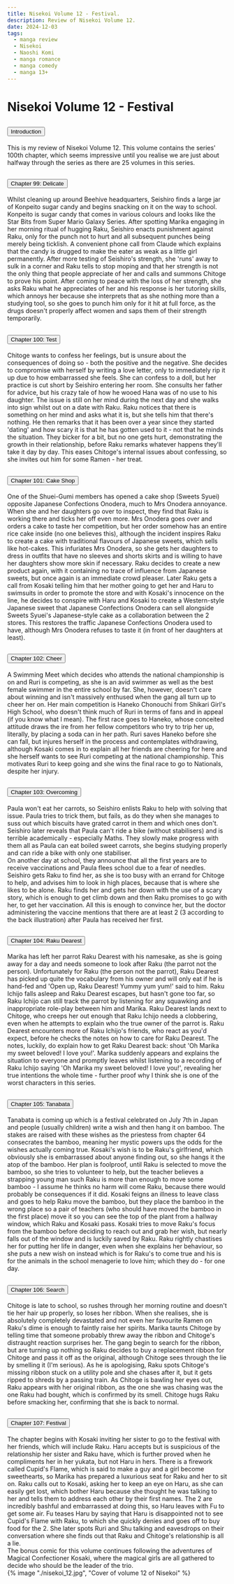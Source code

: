 ```yaml
---
title: Nisekoi Volume 12 - Festival.
description: Review of Nisekoi Volume 12.
date: 2024-12-03
tags:
  - manga review
  - Nisekoi
  - Naoshi Komi
  - manga romance
  - manga comedy
  - manga 13+
---
```


<div class="container fluid">
  <h1 class="col align-self-center">Nisekoi Volume 12 - Festival</h1>
  <div class="row justify-content-center">
    <div class="col-8">  
        <div class="accordion" id="accordionObject">
            <div class="accordion-item">
            <h2 class="accordion-header" id="headingOne">
                <button class="accordion-button" 
                    type="button" 
                    data-bs-toggle="collapse" 
                    data-bs-target="#collapseOne" 
                    aria-expanded="true" 
                    aria-controls="collapseOne">
                    Introduction
                </button>
            </h2>
                <div id="collapseOne" 
                    class="accordion-collapse collapse show" 
                    aria-labelledby="headingOne"
                    data-bs-parent="#accordionObject">
                    <div class="accordion-body">
                    This is my review of Nisekoi Volume 12. This volume contains the series' 100th chapter, which seems impressive until you realise we are just about halfway through the series as there are 25 volumes in this series.
                    </div>
                </div>
            </div>
            <div class="accordion-item">
            <h2 class="accordion-header" id="headingTwo">
                <button class="accordion-button collapsed" 
                type="button" 
                data-bs-toggle="collapse" 
                data-bs-target="#collapseTwo" 
                aria-expanded="false" 
                aria-controls="collapseTwo">
                Chapter 99: Delicate
                </button>
                </h2>
                <div id="collapseTwo" 
                    class="accordion-collapse collapse" 
                    aria-labelledby="headingTwo"
                    data-bs-parent="#accordionObject">
                    <div class="accordion-body">
                    Whilst cleaning up around Beehive headquarters, Seishiro finds a large jar of Konpeito sugar candy and begins snacking on it on the way to school. Konpeito is sugar candy that comes in various colours and looks like the Star Bits from Super Mario Galaxy Series. After spotting Marika engaging in her morning ritual of hugging Raku, Seishiro enacts punishment against Raku, only for the punch not to hurt and all subsequent punches being merely being ticklish. A convenient phone call from Claude which explains that the candy is drugged to make the eater as weak as a little girl permanently. After more testing of Seishiro's strength, she 'runs' away to sulk in a corner and Raku tells to stop moping and that her strength is not the only thing that people appreciate of her and calls and summons Chitoge to prove his point. After coming to peace with the loss of her strength, she asks Raku what he appreciates of her and his response is her tutoring skills, which annoys her because she interprets that as she nothing more than a studying tool, so she goes to punch him only for it hit at full force, as the drugs doesn't properly affect women and saps them of their strength temporarily.  
                    </div>
                </div>
            </div>
            <div class="accordion-item">
            <h2 class="accordion-header" id="headingThree">
                <button class="accordion-button collapsed" 
                type="button" 
                data-bs-toggle="collapse" 
                data-bs-target="#collapseThree" 
                aria-expanded="false" 
                aria-controls="collapseThree">
                Chapter 100: Test
                </button>
                </h2>
                <div id="collapseThree" 
                    class="accordion-collapse collapse" 
                    aria-labelledby="headingThree"
                    data-bs-parent="#accordionObject">
                    <div class="accordion-body">
                     Chitoge wants to confess her feelings, but is unsure about the consequences of doing so - both the positive and the negative. She decides to compromise with herself by writing a love letter, only to immediately rip it up due to how embarrassed she feels. She can confess to a doll, but her practice is cut short by Seishiro entering her room. She consults her father for advice, but his crazy tale of how he wooed Hana was of no use to his daughter. The issue is still on her mind during the next day and she walks into sign whilst out on a date with Raku. Raku notices that there is something on her mind and asks what it is, but she tells him that there's nothing. He then remarks that it has been over a year since they started 'dating' and how scary it is that he has gotten used to it - not that he minds the situation. They bicker for a bit, but no one gets hurt, demonstrating the growth in their relationship, before Raku remarks whatever happens they'll take it day by day. This eases Chitoge's internal issues about confessing, so she invites out him for some Ramen - her treat. 
                    </div>
                </div>
            </div>
            <div class="accordion-item">
            <h2 class="accordion-header" id="headingFour">
                <button class="accordion-button collapsed" 
                type="button" 
                data-bs-toggle="collapse" 
                data-bs-target="#collapseFour" 
                aria-expanded="false" 
                aria-controls="collapseFour">
                Chapter 101: Cake Shop
                </button>
                </h2>
                <div id="collapseFour" 
                    class="accordion-collapse collapse" 
                    aria-labelledby="headingFour"
                    data-bs-parent="#accordionObject">
                    <div class="accordion-body">
                   One of the Shuei-Gumi members has opened a cake shop (Sweets Syuei) opposite Japanese Confections Onodera, much to Mrs Onodera annoyance. When she and her daughters go over to inspect, they find that Raku is working there and ticks her off even more. Mrs Onodera goes over and orders a cake to taste her competition, but her order somehow has an entire rice cake inside (no one believes this), although the incident inspires Raku to create a cake with traditional flavours of Japanese sweets, which sells like hot-cakes. This infuriates Mrs Onodera, so she gets her daughters to dress in outfits that have no sleeves and shorts skirts and is willing to have her daughters show more skin if necessary. Raku decides to create a new product again, with it containing no trace of influence from Japanese sweets, but once again is an immediate crowd pleaser. Later Raku gets a call from Kosaki telling him that her mother going to get her and Haru to swimsuits in order to promote the store and with Kosaki's innocence on the line, he decides to conspire with Haru and Kosaki to create a Western-style Japanese sweet that Japanese Confections Onodera can sell alongside Sweets Syuei's Japanese-style cake as a collaboration between the 2 stores. This restores the traffic Japanese Confections Onodera used to have, although Mrs Onodera refuses to taste it (in front of her daughters at least). 
                    </div>
                </div>
            </div>
            <div class="accordion-item">
            <h2 class="accordion-header" id="headingFive">
                <button class="accordion-button collapsed" 
                type="button" 
                data-bs-toggle="collapse" 
                data-bs-target="#collapseFive" 
                aria-expanded="false" 
                aria-controls="collapseFive">
                Chapter 102: Cheer
                </button>
                </h2>
                <div id="collapseFive" 
                    class="accordion-collapse collapse" 
                    aria-labelledby="headingFive"
                    data-bs-parent="#accordionObject">
                    <div class="accordion-body">
                     A Swimming Meet which decides who attends the national championship is on and Ruri is competing, as she is an avid swimmer as well as the best female swimmer in the entire school by far. She, however, doesn't care about winning and isn't massively enthused when the gang all turn up to cheer her on. Her main competition is Haneko Chonouchi from Shikari Girl's High School, who doesn't think much of Ruri in terms of fans and in appeal (if you know what I mean). The first race goes to Haneko, whose conceited attitude draws the ire from her fellow competitors who try to trip her up, literally, by placing a soda can in her path. Ruri saves Haneko before she can fall, but injures herself in the process and contemplates withdrawing, although Kosaki comes in to explain all her friends are cheering for here and she herself wants to see Ruri competing at the national championship. This motivates Ruri to keep going and she wins the final race to go to Nationals, despite her injury. 
                    </div>
                </div>
            </div>
            <div class="accordion-item">
            <h2 class="accordion-header" id="headingSix">
                <button class="accordion-button collapsed" 
                type="button" 
                data-bs-toggle="collapse" 
                data-bs-target="#collapseSix" 
                aria-expanded="false" 
                aria-controls="collapseSix">
                Chapter 103: Overcoming
                </button>
                </h2>
                <div id="collapseSix" 
                    class="accordion-collapse collapse" 
                    aria-labelledby="headingSix"
                    data-bs-parent="#accordionObject">
                    <div class="accordion-body">
                    Paula won't eat her carrots, so Seishiro enlists Raku to help with solving that issue. Paula tries to trick them, but fails, as do they when she manages to suss out which biscuits have grated carrot in them and which ones don't. Seishiro later reveals that Paula can't ride a bike (without stabilisers) and is terrible academically - especially Maths. They slowly make progress with them all as Paula can eat boiled sweet carrots, she begins studying properly and can ride a bike with only one stabiliser.<br />  
                    On another day at school, they announce that all the first years are to receive vaccinations and Paula flees school due to a fear of needles. Seishiro gets Raku to find her, as she is too busy with an errand for Chitoge to help, and advises him to look in high places, because that is where she likes to be alone. Raku finds her and gets her down with the use of a scary story, which is enough to get climb down and then Raku promises to go with her, to get her vaccination. All this is enough to convince her, but the doctor administering the vaccine mentions that there are at least 2 (3 according to the back illustration) after Paula has received her first.   
                    </div>
                </div>
            </div>
            <div class="accordion-item">
            <h2 class="accordion-header" id="headingSeven">
                <button class="accordion-button collapsed" 
                type="button" 
                data-bs-toggle="collapse" 
                data-bs-target="#collapseSeven" 
                aria-expanded="false" 
                aria-controls="collapseSeven">
                Chapter 104: Raku Dearest
                </button>
                </h2>
                <div id="collapseSeven" 
                    class="accordion-collapse collapse" 
                    aria-labelledby="headingSeven"
                    data-bs-parent="#accordionObject">
                    <div class="accordion-body">
                    Marika has left her parrot Raku Dearest with his namesake, as she is going away for a day and needs someone to look after Raku (the parrot not the person). Unfortunately for Raku (the person not the parrot), Raku Dearest has picked up quite the vocabulary from his owner and will only eat if he is hand-fed and 'Open up, Raku Dearest! Yummy yum yum!' said to him. Raku Ichijo falls asleep and Raku Dearest escapes, but hasn't gone too far, so Raku Ichijo can still track the parrot by listening for any squawking and inappropriate role-play between him and Marika. Raku Dearest lands next to Chitoge, who creeps her out enough that Raku Ichijo needs a clobbering, even when he attempts to explain who the true owner of the parrot is. Raku Dearest encounters more of Raku Ichijo's friends, who react as you'd expect, before he checks the notes on how to care for Raku Dearest. The notes, luckily, do explain how to get Raku Dearest back: shout 'Oh Marika my sweet beloved! I love you!'. Marika suddenly appears and explains the situation to everyone and promptly leaves whilst listening to a recording of Raku Ichijo saying 'Oh Marika my sweet beloved! I love you!', revealing her true intentions the whole time - further proof why I think she is one of the worst characters in this series. 
                    </div>
                </div>
            </div>
            <div class="accordion-item">
            <h2 class="accordion-header" id="headingEight">
                <button class="accordion-button collapsed" 
                type="button" 
                data-bs-toggle="collapse" 
                data-bs-target="#collapseEight" 
                aria-expanded="false" 
                aria-controls="collapseEight">
                Chapter 105: Tanabata
                </button>
                </h2>
                <div id="collapseEight" 
                    class="accordion-collapse collapse" 
                    aria-labelledby="headingEight"
                    data-bs-parent="#accordionObject">
                    <div class="accordion-body">
                    Tanabata is coming up which is a festival celebrated on July 7th in Japan and people (usually children) write a wish and then hang it on bamboo. The stakes are raised with these wishes as the priestess from chapter 64 consecrates the bamboo, meaning her mystic powers ups the odds for the wishes actually coming true. Kosaki's wish is to be Raku's girlfriend, which obviously she is embarrassed about anyone finding out, so she hangs it the atop of the bamboo. Her plan is foolproof, until Raku is selected to move the bamboo, so she tries to volunteer to help, but the teacher believes a strapping young man such Raku is more than enough to move some bamboo - I assume he thinks no harm will come Raku, because there would probably be consequences if it did. Kosaki feigns an illness to leave class and goes to help Raku move the bamboo, but they place the bamboo in the wrong place so a pair of teachers (who should have moved the bamboo in the first place) move it so you can see the top of the plant from a hallway window, which Raku and Kosaki pass. Kosaki tries to move Raku's focus from the bamboo before deciding to reach out and grab her wish, but nearly falls out of the window and is luckily saved by Raku. Raku rightly chastises her for putting her life in danger, even when she explains her behaviour, so she puts a new wish on instead which is for Raku's to come true and his is for the animals in the school menagerie to love him; which they do - for one day. 
                    </div>
                </div>
            </div>
            <div class="accordion-item">
            <h2 class="accordion-header" id="headingNine">
                <button class="accordion-button collapsed" 
                type="button" 
                data-bs-toggle="collapse" 
                data-bs-target="#collapseNine" 
                aria-expanded="false" 
                aria-controls="collapseNine">
                Chapter 106: Search
                </button>
                </h2>
                <div id="collapseNine" 
                    class="accordion-collapse collapse" 
                    aria-labelledby="headingNine"
                    data-bs-parent="#accordionObject">
                    <div class="accordion-body">
                    Chitoge is late to school, so rushes through her morning routine and doesn't tie her hair up properly, so loses her ribbon. When she realises, she is absolutely completely devastated and not even her favourite Ramen on Raku's dime is enough to faintly raise her spirits. Marika taunts Chitoge by telling time that someone probably threw away the ribbon and Chitoge's distraught reaction surprises her. The gang begin to search for the ribbon, but are turning up nothing so Raku decides to buy a replacement ribbon for Chitoge and pass it off as the original, although Chitoge sees through the lie by smelling it (I'm serious). As he is apologising, Raku spots Chitoge's missing ribbon stuck on a utility pole and she chases after it, but it gets ripped to shreds by a passing train. As Chitoge is bawling her eyes out, Raku appears with her original ribbon, as the one she was chasing was the one Raku had bought, which is confirmed by its smell. Chitoge hugs Raku before smacking her, confirming that she is back to normal. 
                    </div>
                </div>
            </div>
            <div class="accordion-item">
            <h2 class="accordion-header" id="headingTen">
                <button class="accordion-button collapsed" 
                type="button" 
                data-bs-toggle="collapse" 
                data-bs-target="#collapseTen" 
                aria-expanded="false" 
                aria-controls="collapseTen">
                Chapter 107: Festival
                </button>
            </h2>
                <div id="collapseTen" 
                    class="accordion-collapse collapse" 
                    aria-labelledby="headingTen"
                    data-bs-parent="#accordionObject">
                    <div class="accordion-body">
                    The chapter begins with Kosaki inviting her sister to go to the festival with her friends, which will include Raku. Haru accepts but is suspicious of the relationship her sister and Raku have, which is further proved when he compliments her in her yukata, but not Haru in hers. There is a firework called Cupid's Flame, which is said to make a guy and a girl become sweethearts, so Marika has prepared a luxurious seat for Raku and her to sit on. Raku calls out to Kosaki, asking her to keep an eye on Haru, as she can easily get lost, which bother Haru because she thought he was talking to her and tells them to address each other by their first names. The 2 are incredibly bashful and embarrassed at doing this, so Haru leaves with Fu to get some air. Fu teases Haru by saying that Haru is disappointed not to see Cupid's Flame with Raku, to which she quickly denies and goes off to buy food for the 2. She later spots Ruri and Shu talking and eavesdrops on their conversation where she finds out that Raku and Chitoge's relationship is all a lie.<br/>  
                    The bonus comic for this volume continues following the adventures of Magical Confectioner Kosaki, where the magical girls are all gathered to decide who should be the leader of the trio.  
                    </div>
                </div>
            </div>
        </div>
    </div>
        {% image "./nisekoi_12.jpg", "Cover of volume 12 of Nisekoi" %}
    </div>
  </div>
</div>